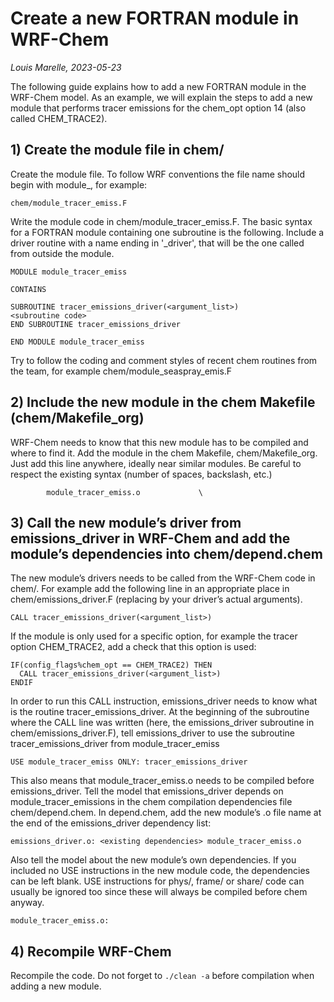 # Create a new FORTRAN module in WRF-Chem
_Louis Marelle,  2023-05-23_

The following guide explains how to add a new FORTRAN module in the WRF-Chem model. As an example, we will explain the steps to add a new module that performs tracer emissions for the chem_opt option 14 (also called CHEM_TRACE2).

## 1) Create the module file in chem/

Create the module file. To follow WRF conventions the file name should begin with module\_, for example:

```chem/module_tracer_emiss.F ```

Write the module code in chem/module_tracer_emiss.F. The basic syntax for a FORTRAN module containing one subroutine is the following. Include a driver routine with a name ending in '\_driver', that will be the one called from outside the module.

```
MODULE module_tracer_emiss

CONTAINS

SUBROUTINE tracer_emissions_driver(<argument_list>)
<subroutine code>
END SUBROUTINE tracer_emissions_driver

END MODULE module_tracer_emiss
```

Try to follow the coding and comment styles of recent chem routines from the team, for example chem/module_seaspray_emis.F

## 2) Include the new module in the chem Makefile (chem/Makefile_org)

WRF-Chem needs to know that this new module has to be compiled and where to find it.
Add the module in the chem Makefile, chem/Makefile_org. Just add this line anywhere, ideally near similar modules. Be careful to respect the existing syntax (number of spaces, backslash, etc.)

```
        module_tracer_emiss.o             \
```

## 3) Call the new module’s driver from emissions_driver in WRF-Chem and add the module’s dependencies into chem/depend.chem

The new module’s drivers needs to be called from the WRF-Chem code in chem/. For example add the following line in an appropriate place in chem/emissions_driver.F (replacing <argument list> by your driver’s actual arguments).

```
CALL tracer_emissions_driver(<argument_list>)
```

If the module is only used for a specific option, for example the tracer option CHEM_TRACE2, add a check that this option is used:

```
IF(config_flags%chem_opt == CHEM_TRACE2) THEN
  CALL tracer_emissions_driver(<argument_list>)
ENDIF
```

In order to run this CALL instruction, emissions_driver needs to know what is the routine tracer_emissions_driver. At the beginning of the subroutine where the CALL line was written (here, the emissions_driver subroutine in chem/emissions_driver.F), tell emissions_driver to use the subroutine tracer_emissions_driver from module_tracer_emiss

```
USE module_tracer_emiss ONLY: tracer_emissions_driver
```

This also means that module_tracer_emiss.o needs to be compiled before emissions_driver. Tell the model that emissions_driver depends on module_tracer_emissions in the chem compilation dependencies file chem/depend.chem. In depend.chem, add the new module’s .o file name at the end of the emissions_driver dependency list:

```
emissions_driver.o: <existing dependencies> module_tracer_emiss.o
```
  
Also tell the model about the new module’s own dependencies. If you included no USE instructions in the new module code, the dependencies can be left blank. USE instructions for phys/, frame/ or share/ code can usually be ignored too since these will always be compiled before chem anyway.

```
module_tracer_emiss.o:
```

## 4) Recompile WRF-Chem
Recompile the code. Do not forget to ```./clean -a``` before compilation when adding a new module.
